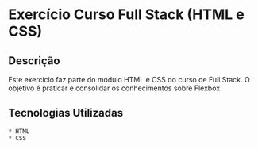 # Exercício Curso Full Stack (HTML e CSS)

## Descrição

Este exercício faz parte do módulo HTML e CSS do curso de Full Stack. O objetivo é praticar e consolidar os conhecimentos sobre Flexbox.

## Tecnologias Utilizadas

    * HTML
    * CSS
